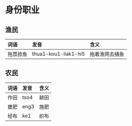 # 身份职业

## 渔民

| 词语 | 发音 | 含义 |
| :--- | :--- | :--- |
| 拖罛掠鱼 | thua1-kou1-liak1-hi5 | 拖着渔网去捕鱼 |

## 农民

| 词语 | 发音 | 含义 |
| :--- | :--- | :--- |
| 作田 | tso4 | 耕田 |
| 壅肥 | eng3 | 施肥 |
| 经布 | ke1 | 织布 |

